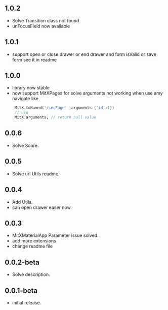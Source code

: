 ## 1.0.2

* Solve Transition class not found
* unFocusField now available

## 1.0.1

* support open or close drawer or end drawer and form isValid or save form
  see it in readme

## 1.0.0

* library now stable
* now support MitXPages for solve arguments not working when use amy navigate like
  ```dart
   MitX.toNamed('/secPage' ,arguments:{'id':1}) 
   // use
   MitX.arguments; // return null value
  ```

## 0.0.6

* Solve Score.


## 0.0.5

* Solve url Utils readme.

## 0.0.4

* Add Utils.
* can open drawer easer now.

## 0.0.3

* MitXMaterialApp Parameter issue solved.
* add more extensions
* change readme file

## 0.0.2-beta

* Solve description.

## 0.0.1-beta

* initial release.

